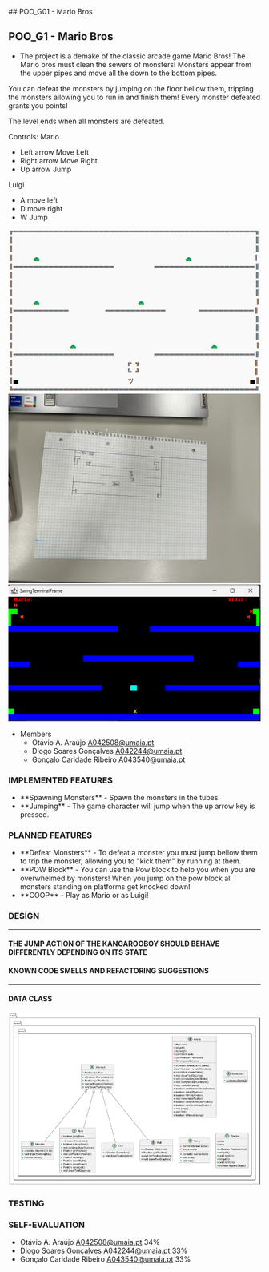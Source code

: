\## POO\_G01 - Mario Bros

## POO_G1 - Mario Bros
- The project is a demake of the classic arcade game Mario Bros!
The Mario bros must clean the sewers of monsters! Monsters appear from the upper pipes and move all the down to the bottom pipes.

You can defeat the monsters by jumping on the floor bellow them, tripping the monsters allowing you to run in and finish them! Every monster defeated grants you points!

The level ends when all monsters are defeated.

Controls:
Mario
- Left arrow Move Left
- Right arrow Move Right
- Up arrow Jump

Luigi
- A move left
- D move right
- W Jump

![img](https://github.com/Otavio-A/TAG01/blob/master/Docs/Mocks/Arena.png)
![img](https://github.com/Otavio-A/TAG01/blob/master/Docs/Mocks/IMG_0935.jpeg)
![img](https://github.com/Otavio-A/TAG01/blob/master/Docs/Mocks/MockNovo.png)




- Members
  - Otávio A. Araújo A042508@umaia.pt
  - Diogo Soares Gonçalves A042244@umaia.pt
  - Gonçalo Caridade Ribeiro A043540@umaia.pt

### IMPLEMENTED FEATURES
- \*\*Spawning Monsters\*\* - Spawn the monsters in the tubes.
- \*\*Jumping\*\* - The game character will jump when the up arrow key is pressed.


### PLANNED FEATURES

- \*\*Defeat Monsters\*\* - To defeat a monster you must jump bellow them to trip the monster, allowing you to "kick them" by running at them.
- \*\*POW Block\*\* - You can use the Pow block to help you when you are overwhelmed by monsters! When you jump on the pow block all monsters standing on platforms get knocked down!
- \*\*COOP\*\* - Play as Mario or as Luigi!

### DESIGN


------

#### THE JUMP ACTION OF THE KANGAROOBOY SHOULD BEHAVE DIFFERENTLY DEPENDING ON ITS STATE


#### KNOWN CODE SMELLS AND REFACTORING SUGGESTIONS



------

#### DATA CLASS
![img](https://github.com/Otavio-A/TAG01/blob/master/Docs/Uml/Mamamia.png)


### TESTING


### SELF-EVALUATION
  - Otávio A. Araújo A042508@umaia.pt         34%
  - Diogo Soares Gonçalves A042244@umaia.pt   33%
  - Gonçalo Caridade Ribeiro A043540@umaia.pt 33%

